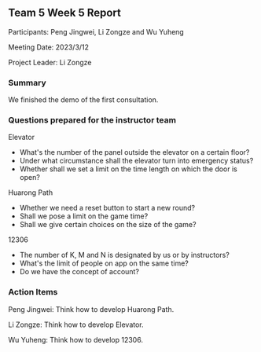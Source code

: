 ## Team 5 Week 5 Report


Participants: Peng Jingwei, Li Zongze and Wu Yuheng  

Meeting Date: 2023/3/12

Project Leader:  Li Zongze

### Summary

We finished the demo of the first consultation.

### Questions prepared for the instructor team

Elevator

- What's the number of the panel outside the elevator on a certain floor?
- Under what circumstance shall the elevator turn into emergency status?
- Whether shall we set a limit on the time length on which the door is open?



Huarong Path

- Whether we need a reset button to start a new round?
- Shall we pose a limit on the game time?
- Shall we give certain choices on the size of the game?



12306

- The number of K, M and N is designated by us or by instructors?
- What's the limit of people on app on the same time?
- Do we have the concept of account?

### Action Items

Peng Jingwei: Think how to develop Huarong Path.

Li Zongze: Think how to develop Elevator.

Wu Yuheng: Think how to develop 12306.